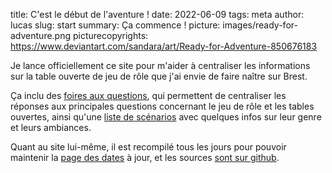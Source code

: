 title: C'est le début de l'aventure !
date: 2022-06-09
tags: meta
author: lucas
slug: start
summary: Ça commence !
picture: images/ready-for-adventure.png
picturecopyrights: https://www.deviantart.com/sandara/art/Ready-for-Adventure-850676183


Je lance officiellement ce site pour m'aider à centraliser les informations sur
la table ouverte de jeu de rôle que j'ai envie de faire naître sur Brest.

Ça inclu des [foires aux questions]({category}faq), qui permettent de centraliser les réponses aux principales questions concernant le jeu de rôle et les tables ouvertes,
ainsi qu'une [liste de scénarios]({category}scenarii) avec quelques infos sur leur genre et leurs ambiances.

Quant au site lui-même, il est recompilé tous les jours pour pouvoir maintenir la [page des dates](/page/dates.html) à jour,
et les sources [sont sur github](https://github.com/aluriak/website-jdr-jrto).

